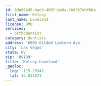 ```yaml
---
id: 5da66245-bac9-409f-be8a-7e8967ebfbba
first_name: Kelcey
last_name: Loveland
license: DMD
services:
  - orthodontist
category: Dentists
address: '6503 Gilded Lantern Ave'
city: 'Las Vegas'
state: NV
zip: '89139'
title: 'Kelcey Loveland'
_geoloc:
  lng: -115.20342
  lat: 36.031873
---
```


